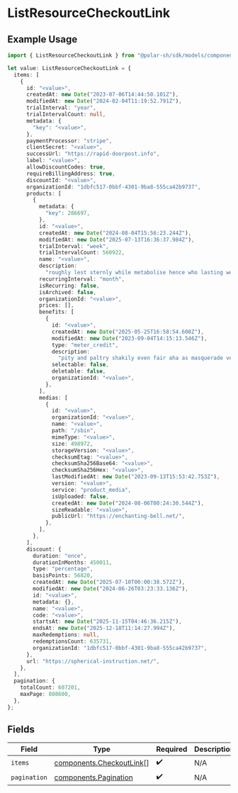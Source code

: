 # ListResourceCheckoutLink

## Example Usage

```typescript
import { ListResourceCheckoutLink } from "@polar-sh/sdk/models/components/listresourcecheckoutlink.js";

let value: ListResourceCheckoutLink = {
  items: [
    {
      id: "<value>",
      createdAt: new Date("2023-07-06T14:44:50.101Z"),
      modifiedAt: new Date("2024-02-04T11:19:52.791Z"),
      trialInterval: "year",
      trialIntervalCount: null,
      metadata: {
        "key": "<value>",
      },
      paymentProcessor: "stripe",
      clientSecret: "<value>",
      successUrl: "https://rapid-doorpost.info",
      label: "<value>",
      allowDiscountCodes: true,
      requireBillingAddress: true,
      discountId: "<value>",
      organizationId: "1dbfc517-0bbf-4301-9ba8-555ca42b9737",
      products: [
        {
          metadata: {
            "key": 286697,
          },
          id: "<value>",
          createdAt: new Date("2024-08-04T15:56:23.244Z"),
          modifiedAt: new Date("2025-07-13T16:36:37.984Z"),
          trialInterval: "week",
          trialIntervalCount: 560922,
          name: "<value>",
          description:
            "roughly lest sternly while metabolise hence who lasting wee spherical",
          recurringInterval: "month",
          isRecurring: false,
          isArchived: false,
          organizationId: "<value>",
          prices: [],
          benefits: [
            {
              id: "<value>",
              createdAt: new Date("2025-05-25T16:58:54.608Z"),
              modifiedAt: new Date("2023-09-04T14:15:13.546Z"),
              type: "meter_credit",
              description:
                "pity and paltry shakily even fair aha as masquerade versus",
              selectable: false,
              deletable: false,
              organizationId: "<value>",
            },
          ],
          medias: [
            {
              id: "<value>",
              organizationId: "<value>",
              name: "<value>",
              path: "/sbin",
              mimeType: "<value>",
              size: 498972,
              storageVersion: "<value>",
              checksumEtag: "<value>",
              checksumSha256Base64: "<value>",
              checksumSha256Hex: "<value>",
              lastModifiedAt: new Date("2023-09-13T15:53:42.753Z"),
              version: "<value>",
              service: "product_media",
              isUploaded: false,
              createdAt: new Date("2024-08-06T00:24:30.544Z"),
              sizeReadable: "<value>",
              publicUrl: "https://enchanting-bell.net/",
            },
          ],
        },
      ],
      discount: {
        duration: "once",
        durationInMonths: 450011,
        type: "percentage",
        basisPoints: 56820,
        createdAt: new Date("2025-07-10T00:00:38.572Z"),
        modifiedAt: new Date("2024-06-26T03:23:33.136Z"),
        id: "<value>",
        metadata: {},
        name: "<value>",
        code: "<value>",
        startsAt: new Date("2025-11-15T04:46:36.215Z"),
        endsAt: new Date("2025-12-18T11:14:27.994Z"),
        maxRedemptions: null,
        redemptionsCount: 635731,
        organizationId: "1dbfc517-0bbf-4301-9ba8-555ca42b9737",
      },
      url: "https://spherical-instruction.net/",
    },
  ],
  pagination: {
    totalCount: 607201,
    maxPage: 808600,
  },
};
```

## Fields

| Field                                                                | Type                                                                 | Required                                                             | Description                                                          |
| -------------------------------------------------------------------- | -------------------------------------------------------------------- | -------------------------------------------------------------------- | -------------------------------------------------------------------- |
| `items`                                                              | [components.CheckoutLink](../../models/components/checkoutlink.md)[] | :heavy_check_mark:                                                   | N/A                                                                  |
| `pagination`                                                         | [components.Pagination](../../models/components/pagination.md)       | :heavy_check_mark:                                                   | N/A                                                                  |